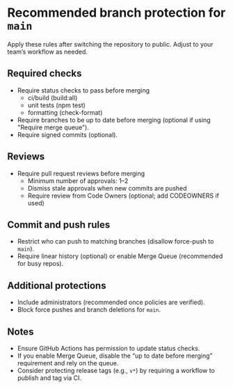 # Recommended branch protection for `main`

Apply these rules after switching the repository to public. Adjust to your team’s workflow as needed.

## Required checks

- Require status checks to pass before merging
  - ci/build (build:all)
  - unit tests (npm test)
  - formatting (check-format)
- Require branches to be up to date before merging (optional if using "Require merge queue").
- Require signed commits (optional).

## Reviews

- Require pull request reviews before merging
  - Minimum number of approvals: 1–2
  - Dismiss stale approvals when new commits are pushed
  - Require review from Code Owners (optional; add CODEOWNERS if used)

## Commit and push rules

- Restrict who can push to matching branches (disallow force-push to `main`).
- Require linear history (optional) or enable Merge Queue (recommended for busy repos).

## Additional protections

- Include administrators (recommended once policies are verified).
- Block force pushes and branch deletions for `main`.

## Notes

- Ensure GitHub Actions has permission to update status checks.
- If you enable Merge Queue, disable the “up to date before merging” requirement and rely on the queue.
- Consider protecting release tags (e.g., `v*`) by requiring a workflow to publish and tag via CI.
